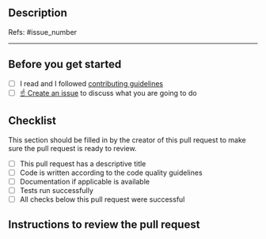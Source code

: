 <!--
    Thank you for contributing to our project!

    Please do not delete this text completely, but read the text below and keep
    items that seem relevant. If in doubt, just keep everything and add your
    own text at the top, a reviewer will update the checklist for you.

    While the checklist is intended to be filled in by the
    reviewers, it is the responsibility of the author of the pull request to make
    sure all items on it are properly implemented.
-->

## Description

<!--
    Please describe your changes here, especially focusing on why this pull request makes tortellini better and what problem it solves.

    Before you start, please read our contribution guidelines: https://github.com/tortellini-tools/action/blob/main/CONTRIBUTING.md

    Please fill in the GitHub issue that is closed by this pull request, e.g. Refs #1903
-->

Refs: #issue_number

* * *

## Before you get started

<!--
    Please discuss your idea with the development team before getting started,
    to avoid disappointment or unnecessary work later. The way to do this is
    to open a new issue on GitHub.
-->

- [ ] I read and I followed [contributing guidelines](https://github.com/tortellini-tools/action/blob/main/CONTRIBUTING.md)
- [ ] [☝ Create an issue](https://github.com/NLeSC/licenseguard/issues/new/choose) to discuss what you are going to do

## Checklist

This section should be filled in by the creator of this pull request to make sure the pull request is ready to review.

- [ ] This pull request has a descriptive title
- [ ] Code is written according to the code quality guidelines
- [ ] Documentation if applicable is available
- [ ] Tests run successfully
- [ ] All checks below this pull request were successful

## Instructions to review the pull request

<!--
   Please describe how to test and what the expected behavior is.
-->
